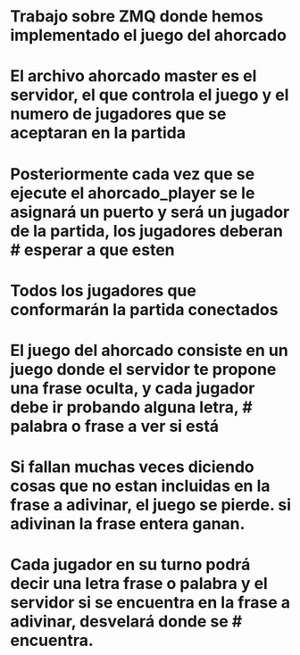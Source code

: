 ﻿# Trabajo sobre ZMQ donde hemos implementado el juego del ahorcado 
# El archivo ahorcado master es el servidor, el que controla el juego y el numero de jugadores que se aceptaran en la partida
# Posteriormente cada vez que se ejecute el ahorcado_player se le asignará un puerto y será un jugador de la partida, los jugadores deberan # esperar a que esten 
# Todos los jugadores que conformarán la partida conectados

# El juego del ahorcado consiste en un juego donde el servidor te propone una frase oculta, y cada jugador debe ir probando alguna letra, # palabra o frase a ver si está
# Si fallan muchas veces diciendo cosas que no estan incluidas en la frase a adivinar, el juego se pierde. si adivinan la frase entera ganan.
# Cada jugador en su turno podrá decir una letra frase o palabra y el servidor si se encuentra en la frase a adivinar, desvelará donde se # encuentra. 
